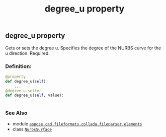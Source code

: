 ﻿---
title: degree_u property
second_title: Aspose.CAD for Python via .NET API References
description: 
type: docs
weight: 60
url: /python-net/aspose.cad.fileformats.collada.fileparser.elements/nurbssurface/degree_u/
is_root: false
---

## degree_u property


Gets or sets the degree u.
Specifies the degree of the NURBS curve for the u direction.
Required.
### Definition:
```python
@property
def degree_u(self):
    ...
@degree_u.setter
def degree_u(self, value):
    ...
```

### See Also
* module [`aspose.cad.fileformats.collada.fileparser.elements`](../../)
* class [`NurbsSurface`](/cad/python-net/aspose.cad.fileformats.collada.fileparser.elements/nurbssurface)
